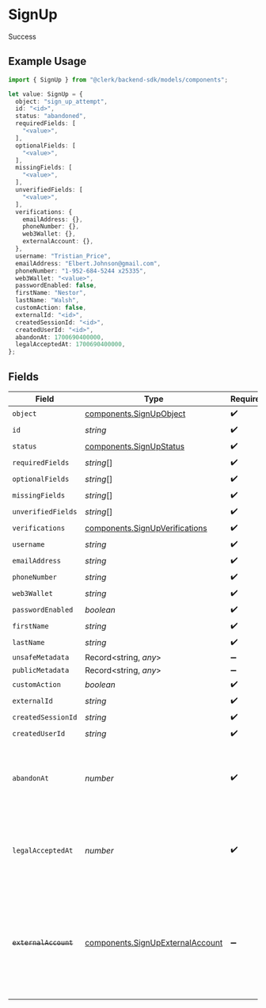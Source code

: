 # SignUp

Success

## Example Usage

```typescript
import { SignUp } from "@clerk/backend-sdk/models/components";

let value: SignUp = {
  object: "sign_up_attempt",
  id: "<id>",
  status: "abandoned",
  requiredFields: [
    "<value>",
  ],
  optionalFields: [
    "<value>",
  ],
  missingFields: [
    "<value>",
  ],
  unverifiedFields: [
    "<value>",
  ],
  verifications: {
    emailAddress: {},
    phoneNumber: {},
    web3Wallet: {},
    externalAccount: {},
  },
  username: "Tristian_Price",
  emailAddress: "Elbert.Johnson@gmail.com",
  phoneNumber: "1-952-684-5244 x25335",
  web3Wallet: "<value>",
  passwordEnabled: false,
  firstName: "Nestor",
  lastName: "Walsh",
  customAction: false,
  externalId: "<id>",
  createdSessionId: "<id>",
  createdUserId: "<id>",
  abandonAt: 1700690400000,
  legalAcceptedAt: 1700690400000,
};
```

## Fields

| Field                                                                                                                   | Type                                                                                                                    | Required                                                                                                                | Description                                                                                                             | Example                                                                                                                 |
| ----------------------------------------------------------------------------------------------------------------------- | ----------------------------------------------------------------------------------------------------------------------- | ----------------------------------------------------------------------------------------------------------------------- | ----------------------------------------------------------------------------------------------------------------------- | ----------------------------------------------------------------------------------------------------------------------- |
| `object`                                                                                                                | [components.SignUpObject](../../models/components/signupobject.md)                                                      | :heavy_check_mark:                                                                                                      | N/A                                                                                                                     |                                                                                                                         |
| `id`                                                                                                                    | *string*                                                                                                                | :heavy_check_mark:                                                                                                      | N/A                                                                                                                     |                                                                                                                         |
| `status`                                                                                                                | [components.SignUpStatus](../../models/components/signupstatus.md)                                                      | :heavy_check_mark:                                                                                                      | N/A                                                                                                                     |                                                                                                                         |
| `requiredFields`                                                                                                        | *string*[]                                                                                                              | :heavy_check_mark:                                                                                                      | N/A                                                                                                                     |                                                                                                                         |
| `optionalFields`                                                                                                        | *string*[]                                                                                                              | :heavy_check_mark:                                                                                                      | N/A                                                                                                                     |                                                                                                                         |
| `missingFields`                                                                                                         | *string*[]                                                                                                              | :heavy_check_mark:                                                                                                      | N/A                                                                                                                     |                                                                                                                         |
| `unverifiedFields`                                                                                                      | *string*[]                                                                                                              | :heavy_check_mark:                                                                                                      | N/A                                                                                                                     |                                                                                                                         |
| `verifications`                                                                                                         | [components.SignUpVerifications](../../models/components/signupverifications.md)                                        | :heavy_check_mark:                                                                                                      | N/A                                                                                                                     |                                                                                                                         |
| `username`                                                                                                              | *string*                                                                                                                | :heavy_check_mark:                                                                                                      | N/A                                                                                                                     |                                                                                                                         |
| `emailAddress`                                                                                                          | *string*                                                                                                                | :heavy_check_mark:                                                                                                      | N/A                                                                                                                     |                                                                                                                         |
| `phoneNumber`                                                                                                           | *string*                                                                                                                | :heavy_check_mark:                                                                                                      | N/A                                                                                                                     |                                                                                                                         |
| `web3Wallet`                                                                                                            | *string*                                                                                                                | :heavy_check_mark:                                                                                                      | N/A                                                                                                                     |                                                                                                                         |
| `passwordEnabled`                                                                                                       | *boolean*                                                                                                               | :heavy_check_mark:                                                                                                      | N/A                                                                                                                     |                                                                                                                         |
| `firstName`                                                                                                             | *string*                                                                                                                | :heavy_check_mark:                                                                                                      | N/A                                                                                                                     |                                                                                                                         |
| `lastName`                                                                                                              | *string*                                                                                                                | :heavy_check_mark:                                                                                                      | N/A                                                                                                                     |                                                                                                                         |
| `unsafeMetadata`                                                                                                        | Record<string, *any*>                                                                                                   | :heavy_minus_sign:                                                                                                      | N/A                                                                                                                     |                                                                                                                         |
| `publicMetadata`                                                                                                        | Record<string, *any*>                                                                                                   | :heavy_minus_sign:                                                                                                      | N/A                                                                                                                     |                                                                                                                         |
| `customAction`                                                                                                          | *boolean*                                                                                                               | :heavy_check_mark:                                                                                                      | N/A                                                                                                                     |                                                                                                                         |
| `externalId`                                                                                                            | *string*                                                                                                                | :heavy_check_mark:                                                                                                      | N/A                                                                                                                     |                                                                                                                         |
| `createdSessionId`                                                                                                      | *string*                                                                                                                | :heavy_check_mark:                                                                                                      | N/A                                                                                                                     |                                                                                                                         |
| `createdUserId`                                                                                                         | *string*                                                                                                                | :heavy_check_mark:                                                                                                      | N/A                                                                                                                     |                                                                                                                         |
| `abandonAt`                                                                                                             | *number*                                                                                                                | :heavy_check_mark:                                                                                                      | Unix timestamp at which the user abandoned the sign up attempt.<br/>                                                    | 1700690400000                                                                                                           |
| `legalAcceptedAt`                                                                                                       | *number*                                                                                                                | :heavy_check_mark:                                                                                                      | Unix timestamp at which the user accepted the legal requirements.<br/>                                                  | 1700690400000                                                                                                           |
| ~~`externalAccount`~~                                                                                                   | [components.SignUpExternalAccount](../../models/components/signupexternalaccount.md)                                    | :heavy_minus_sign:                                                                                                      | : warning: ** DEPRECATED **: This will be removed in a future release, please migrate away from it as soon as possible. |                                                                                                                         |